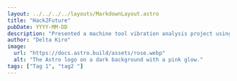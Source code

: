 ```yaml
---
layout: ../../../../layouts/MarkdownLayout.astro
title: "Hack2Future"
pubDate: YYYY-MM-DD
description: "Presented a machine tool vibration analysis project using machine learning at Hack2Future, hosted by IIIT Dharwad"
author: "Delta Kiro"
image:
  url: "https://docs.astro.build/assets/rose.webp"
  alt: "The Astro logo on a dark background with a pink glow."
tags: ["Tag 1", "tag2 "]
---
```

